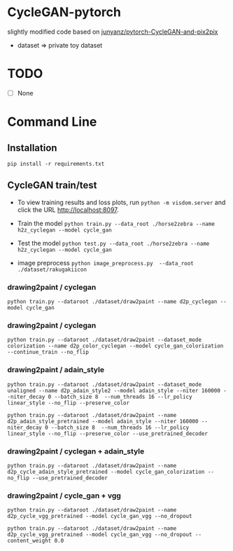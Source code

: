 # CycleGAN-pytorch
slightly modified code based on [junyanz/pytorch-CycleGAN-and-pix2pix](https://github.com/junyanz/pytorch-CycleGAN-and-pix2pix)

* dataset => private toy dataset

# TODO
- [ ] None

# Command Line

## Installation
`pip install -r requirements.txt`

## CycleGAN train/test
* To view training results and loss plots, run `python -m visdom.server` and click the URL [http://localhost:8097](http://localhost:8097).
* Train the model
`python train.py --data_root ./horse2zebra --name h2z_cyclegan --model cycle_gan`
* Test the model
`python test.py --data_root ./horse2zebra --name h2z_cyclegan --model cycle_gan`

* image preprocess
`python image_preprocess.py  --data_root ./dataset/rakugakiicon`

### drawing2paint / cyclegan

`python train.py --dataroot ./dataset/draw2paint --name d2p_cyclegan --model cycle_gan`

### drawing2paint / cyclegan

`python train.py --dataroot ./dataset/draw2paint --dataset_mode colorization --name d2p_color_cyclegan --model cycle_gan_colorization --continue_train --no_flip`

### drawing2paint / adain_style

`python train.py --dataroot ./dataset/draw2paint --dataset_mode unaligned --name d2p_adain_style2 --model adain_style --niter 160000 --niter_decay 0 --batch_size 8  --num_threads 16 --lr_policy linear_style --no_flip --preserve_color`

`python train.py --dataroot ./dataset/draw2paint --name d2p_adain_style_pretrained --model adain_style --niter 160000 --niter_decay 0 --batch_size 8  --num_threads 16 --lr_policy linear_style --no_flip --preserve_color --use_pretrained_decoder`



### drawing2paint / cyclegan + adain_style

`python train.py --dataroot ./dataset/draw2paint --name d2p_cycle_adain_style_pretrained --model cycle_gan_colorization --no_flip --use_pretrained_decoder`


### drawing2paint / cycle_gan + vgg

`python train.py --dataroot ./dataset/draw2paint --name d2p_cycle_vgg_pretrained --model cycle_gan_vgg --no_dropout`


`python train.py --dataroot ./dataset/draw2paint --name d2p_cycle_vgg_pretrained --model cycle_gan_vgg --no_dropout --content_weight 0.0`
